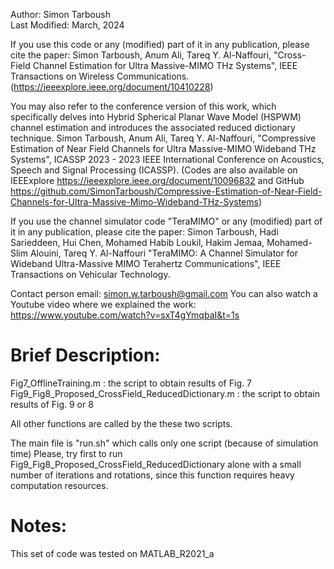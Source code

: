 Author: Simon Tarboush                                      
Last Modified: March, 2024

If you use this code or any (modified) part of it in any publication, please cite the paper: 
Simon Tarboush, Anum Ali, Tareq Y. Al-Naffouri, 
"Cross-Field Channel Estimation for Ultra Massive-MIMO THz Systems", IEEE Transactions on Wireless Communications.
(https://ieeexplore.ieee.org/document/10410228)

You may also refer to the conference version of this work, which specifically delves into 
Hybrid Spherical Planar Wave Model (HSPWM) channel estimation and introduces the associated
reduced dictionary technique.
Simon Tarboush, Anum Ali, Tareq Y. Al-Naffouri, 
"Compressive Estimation of Near Field Channels for Ultra Massive-MIMO Wideband THz Systems", 
ICASSP 2023 - 2023 IEEE International Conference on Acoustics, Speech and Signal Processing (ICASSP).
(Codes are also available on IEEExplore https://ieeexplore.ieee.org/document/10096832 
and GitHub https://github.com/SimonTarboush/Compressive-Estimation-of-Near-Field-Channels-for-Ultra-Massive-Mimo-Wideband-THz-Systems)

If you use the channel simulator code "TeraMIMO" or any (modified) part of it in any publication, please cite 
the paper: Simon Tarboush, Hadi Sarieddeen, Hui Chen, Mohamed Habib Loukil, Hakim Jemaa, Mohamed-Slim Alouini, Tareq Y. Al-Naffouri
"TeraMIMO: A Channel Simulator for Wideband Ultra-Massive MIMO Terahertz Communications",
IEEE Transactions on Vehicular Technology.

Contact person email: simon.w.tarboush@gmail.com
You can also watch a Youtube video where we explained the work: https://www.youtube.com/watch?v=sxT4gYmqbaI&t=1s
# Brief Description:

Fig7_OfflineTraining.m : the script to obtain results of Fig. 7
Fig9_Fig8_Proposed_CrossField_ReducedDictionary.m : the script to obtain results of Fig. 9 or 8

All other functions are called by the these two scripts.

The main file is "run.sh" which calls only one script (because of simulation time)
Please, try first to run Fig9_Fig8_Proposed_CrossField_ReducedDictionary alone with a small
number of iterations and rotations, since this function requires heavy computation resources.
# Notes: 

This set of code was tested on MATLAB_R2021_a
